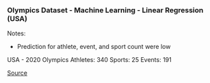 ### Olympics Dataset - Machine Learning - Linear Regression (USA)


Notes:
- Prediction for athlete, event, and sport count were low

USA - 2020 Olympics
Athletes: 340
Sports: 25
Events: 191

[Source](https://en.wikipedia.org/wiki/United_States_at_the_2020_Summer_Olympics)